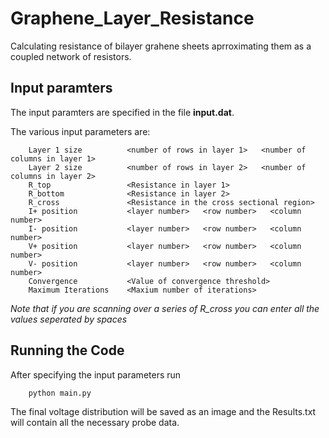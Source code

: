 # Graphene_Layer_Resistance
Calculating resistance of bilayer grahene sheets aprroximating them as a coupled network of resistors.

## Input paramters
The input paramters are specified in the file **input.dat**.

The various input parameters are:
        
        Layer 1 size          <number of rows in layer 1>   <number of columns in layer 1>   
        Layer 2 size          <number of rows in layer 2>   <number of columns in layer 2>   
        R_top                 <Resistance in layer 1>  
        R_bottom              <Resistance in layer 2>  
        R_cross               <Resistance in the cross sectional region>   
        I+ position           <layer number>   <row number>   <column number>  
        I- position           <layer number>   <row number>   <column number>  
        V+ position           <layer number>   <row number>   <column number>    
        V- position           <layer number>   <row number>   <column number> 
        Convergence           <Value of convergence threshold>  
        Maximum Iterations    <Maxium number of iterations>  

*Note that if you are scanning over a series of R_cross you can enter all the values seperated by spaces*

## Running the Code
After specifying the input parameters run 

        python main.py
        
The final voltage distribution will be saved as an image and the Results.txt will contain all the necessary probe data.
